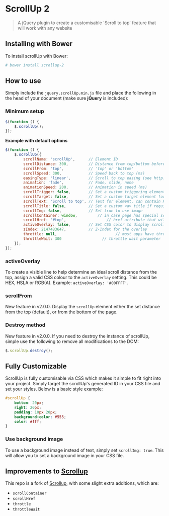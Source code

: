 # ScrollUp 2
> A jQuery plugin to create a customisable 'Scroll to top' feature that will work with any website

## Installing with Bower

To install scrollUp with Bower:

```bash
# bower install scrollup-2
```

## How to use

Simply include the `jquery.scrollUp.min.js` file and place the following in the head of your document (make sure **jQuery** is included):

### Minimum setup

```js
$(function () {
    $.scrollUp();
});
```

**Example with default options**

```js
$(function () {
    $.scrollUp({
        scrollName: 'scrollUp',      // Element ID
        scrollDistance: 300,         // Distance from top/bottom before showing element (px)
        scrollFrom: 'top',           // 'top' or 'bottom'
        scrollSpeed: 300,            // Speed back to top (ms)
        easingType: 'linear',        // Scroll to top easing (see http://easings.net/)
        animation: 'fade',           // Fade, slide, none
        animationSpeed: 200,         // Animation in speed (ms)
        scrollTrigger: false,        // Set a custom triggering element. Can be an HTML string or jQuery object
        scrollTarget: false,         // Set a custom target element for scrolling to. Can be element or number
        scrollText: 'Scroll to top', // Text for element, can contain HTML
        scrollTitle: false,          // Set a custom <a> title if required. Defaults to scrollText
        scrollImg: false,            // Set true to use image
        scrollContainer: window,		 // in case page has special scrollbars, can accept a jQuery object, dom element, or a string selector
        scrollHref: '#top',					 // href attribute that will be added to scroll target ( in case its not custom ), in case your application might contain other links with `#top` as an href
        activeOverlay: false,        // Set CSS color to display scrollUp active point, e.g '#00FFFF'
        zIndex: 2147483647,          // Z-Index for the overlay
        throttle: null,							 // most apps have throttle implelemted, provide a reference here, and scroll handler will be throttled ( e.g: `_.throttle` should work )
        throttleWait: 300 				   // throttle wait parameter
    });
});
```

### activeOverlay

To create a visible line to help determine an ideal scroll distance from the top,
assign a valid CSS colour to the `activeOverlay` setting. This could be HEX, HSLA or RGB(A).
Example: `activeOverlay: '#00FFFF'`.


### scrollFrom

New feature in v2.0.0. Display the `scrollUp` element either the set distance from the top (default),
or from the bottom of the page.

### Destroy method

New feature in v2.0.0. If you need to destroy the instance of scrollUp,
simple use the following to remove all modifications to the DOM:

```js
$.scrollUp.destroy();
```


## Fully Customizable
ScrollUp is fully customisable via CSS which makes it simple to fit right into your project.
Simply target the scrollUp's generated ID in your CSS file and set your styles.
Below is a basic style example:

```css
#scrollUp {
    bottom: 20px;
    right: 20px;
    padding: 10px 20px;
    background-color: #555;
    color: #fff;
}
```

### Use background image

To use a background image instead of text, simply set `scrollImg: true`.
This will allow you to set a background image in your CSS file.


## Improvements to [Scrollup](//github.com/markgoodyear/scrollup)

This repo is a fork of [Scrollup](//github.com/markgoodyear/scrollup), with some slight extra additions, which are:

* `scrollContainer`
* `scrollHref`
* `throttle`
* `throttleWait`
